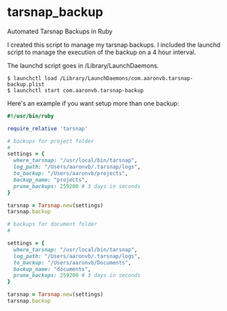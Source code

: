 tarsnap_backup
==============

Automated Tarsnap Backups in Ruby

I created this script to manage my tarsnap backups. I included the launchd script to manage the execution of the backup on a 4 hour interval.

The launchd script goes in /Library/LaunchDaemons.

```terminal
$ launchctl load /Library/LaunchDaemons/com.aaronvb.tarsnap-backup.plist
$ launchctl start com.aaronvb.tarsnap-backup
```

Here's an example if you want setup more than one backup:

```ruby
#!/usr/bin/ruby

require_relative 'tarsnap'

# backups for project folder
#
settings = {
  where_tarsnap: "/usr/local/bin/tarsnap",
  log_path: "/Users/aaronvb/.tarsnap/logs",
  to_backup: "/Users/aaronvb/projects",
  backup_name: "projects",
  prune_backups: 259200 # 3 days in seconds
}

tarsnap = Tarsnap.new(settings)
tarsnap.backup

# backups for document folder
#

settings = {
  where_tarsnap: "/usr/local/bin/tarsnap",
  log_path: "/Users/aaronvb/.tarsnap/logs",
  to_backup: "/Users/aaronvb/Documents",
  backup_name: "documents",
  prune_backups: 259200 # 3 days in seconds
}

tarsnap = Tarsnap.new(settings)
tarsnap.backup
```
